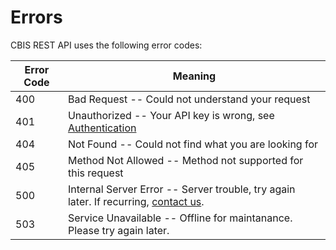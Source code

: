 # Errors

CBIS REST API uses the following error codes:

Error Code | Meaning
---------- | -------
400 | Bad Request -- Could not understand your request
401 | Unauthorized -- Your API key is wrong, see <a href="https://visit.github.io/api-doc/#authentication">Authentication</a>
404 | Not Found -- Could not find what you are looking for
405 | Method Not Allowed -- Method not supported for this request
500 | Internal Server Error -- Server trouble, try again later. If recurring, <a href="https://support.citybreak.com/">contact us</a>.
503 | Service Unavailable -- Offline for maintanance. Please try again later.